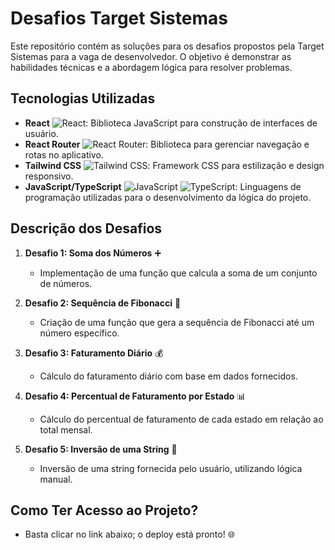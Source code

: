 # Desafios Target Sistemas

Este repositório contém as soluções para os desafios propostos pela Target Sistemas para a vaga de desenvolvedor. O objetivo é demonstrar as habilidades técnicas e a abordagem lógica para resolver problemas.

## Tecnologias Utilizadas

- **React** ![React](https://img.shields.io/badge/React-61DAFB?style=flat-square&logo=react&logoColor=black): Biblioteca JavaScript para construção de interfaces de usuário.
- **React Router** ![React Router](https://img.shields.io/badge/React_Router-CA4245?style=flat-square&logo=react-router&logoColor=white): Biblioteca para gerenciar navegação e rotas no aplicativo.
- **Tailwind CSS** ![Tailwind CSS](https://img.shields.io/badge/Tailwind_CSS-06B6D4?style=flat-square&logo=tailwind-css&logoColor=white): Framework CSS para estilização e design responsivo.
- **JavaScript/TypeScript** ![JavaScript](https://img.shields.io/badge/JavaScript-F7DF1E?style=flat-square&logo=javascript&logoColor=black) ![TypeScript](https://img.shields.io/badge/TypeScript-007ACC?style=flat-square&logo=typescript&logoColor=white): Linguagens de programação utilizadas para o desenvolvimento da lógica do projeto.

## Descrição dos Desafios

1. **Desafio 1: Soma dos Números** ➕
   - Implementação de uma função que calcula a soma de um conjunto de números.

2. **Desafio 2: Sequência de Fibonacci** 🐇
   - Criação de uma função que gera a sequência de Fibonacci até um número específico.

3. **Desafio 3: Faturamento Diário** 💰
   - Cálculo do faturamento diário com base em dados fornecidos.

4. **Desafio 4: Percentual de Faturamento por Estado** 📊
   - Cálculo do percentual de faturamento de cada estado em relação ao total mensal.

5. **Desafio 5: Inversão de uma String** 🔄
   - Inversão de uma string fornecida pelo usuário, utilizando lógica manual.

## Como Ter Acesso ao Projeto?

- Basta clicar no link abaixo; o deploy está pronto! 🌐
